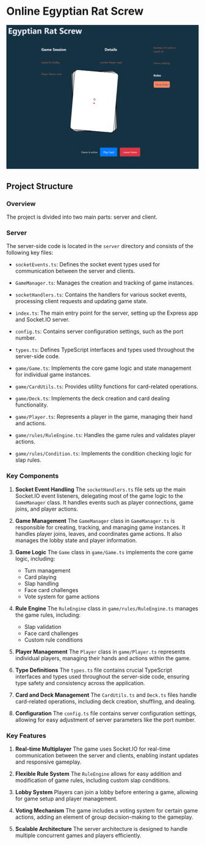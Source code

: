 # Online Egyptian Rat Screw

![Current UI](./docs/images/current-ui.png)

## Project Structure

### Overview

The project is divided into two main parts: server and client.

### Server

The server-side code is located in the `server` directory and consists of the following key files:

- `socketEvents.ts`: Defines the socket event types used for communication between the server and clients.

- `GameManager.ts`: Manages the creation and tracking of game instances.

- `socketHandlers.ts`: Contains the handlers for various socket events, processing client requests and updating game state.

- `index.ts`: The main entry point for the server, setting up the Express app and Socket.IO server.

- `config.ts`: Contains server configuration settings, such as the port number.

- `types.ts`: Defines TypeScript interfaces and types used throughout the server-side code.

- `game/Game.ts`: Implements the core game logic and state management for individual game instances.

- `game/CardUtils.ts`: Provides utility functions for card-related operations.

- `game/Deck.ts`: Implements the deck creation and card dealing functionality.

- `game/Player.ts`: Represents a player in the game, managing their hand and actions.

- `game/rules/RuleEngine.ts`: Handles the game rules and validates player actions.

- `game/rules/Condition.ts`: Implements the condition checking logic for slap rules.

### Key Components

1. **Socket Event Handling**
   The `socketHandlers.ts` file sets up the main Socket.IO event listeners, delegating most of the game logic to the `GameManager` class. It handles events such as player connections, game joins, and player actions.

2. **Game Management**
   The `GameManager` class in `GameManager.ts` is responsible for creating, tracking, and managing game instances. It handles player joins, leaves, and coordinates game actions. It also manages the lobby state and player information.

3. **Game Logic**
   The `Game` class in `game/Game.ts` implements the core game logic, including:

   - Turn management
   - Card playing
   - Slap handling
   - Face card challenges
   - Vote system for game actions

4. **Rule Engine**
   The `RuleEngine` class in `game/rules/RuleEngine.ts` manages the game rules, including:

   - Slap validation
   - Face card challenges
   - Custom rule conditions

5. **Player Management**
   The `Player` class in `game/Player.ts` represents individual players, managing their hands and actions within the game.

6. **Type Definitions**
   The `types.ts` file contains crucial TypeScript interfaces and types used throughout the server-side code, ensuring type safety and consistency across the application.

7. **Card and Deck Management**
   The `CardUtils.ts` and `Deck.ts` files handle card-related operations, including deck creation, shuffling, and dealing.

8. **Configuration**
   The `config.ts` file contains server configuration settings, allowing for easy adjustment of server parameters like the port number.

### Key Features

1. **Real-time Multiplayer**
   The game uses Socket.IO for real-time communication between the server and clients, enabling instant updates and responsive gameplay.

2. **Flexible Rule System**
   The `RuleEngine` allows for easy addition and modification of game rules, including custom slap conditions.

3. **Lobby System**
   Players can join a lobby before entering a game, allowing for game setup and player management.

4. **Voting Mechanism**
   The game includes a voting system for certain game actions, adding an element of group decision-making to the gameplay.

5. **Scalable Architecture**
   The server architecture is designed to handle multiple concurrent games and players efficiently.

